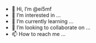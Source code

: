 - 👋 Hi, I’m @ei5mf
- 👀 I’m interested in ...
- 🌱 I’m currently learning ...
- 💞️ I’m looking to collaborate on ...
- 📫 How to reach me ...

<!---
ei5mf/ei5mf is a ✨ special ✨ repository because its `README.md` (this file) appears on your GitHub profile.
You can click the Preview link to take a look at your changes.
--->
